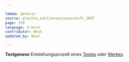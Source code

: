 ```yaml
---

lemma: genesis
source: plachta_editionswissenschaft_1997
page: 139
language: French
contributor: Wout
updated_by: Wout

---
```


**Textgenese** Entstehungsprozeß eines [Textes](text.html) oder [Werkes](work.html).
